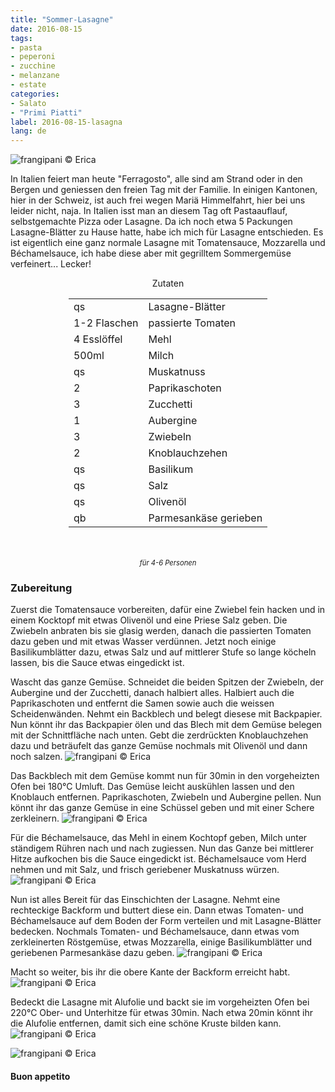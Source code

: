 ```yaml
---
title: "Sommer-Lasagne"
date: 2016-08-15
tags:
- pasta
- peperoni
- zucchine
- melanzane
- estate
categories:
- Salato
- "Primi Piatti"
label: 2016-08-15-lasagna
lang: de
---
```

![](../2016-08-15-lasagna-estiva/header.jpg "frangipani © Erica")

In Italien feiert man heute "Ferragosto", alle sind am Strand oder in den Bergen und geniessen den freien Tag mit der Familie. In einigen Kantonen, hier in der Schweiz, ist auch frei wegen Mariä Himmelfahrt, hier bei uns leider nicht, naja. In Italien isst man an diesem Tag oft Pastaauflauf, selbstgemachte Pizza oder Lasagne. Da ich noch etwa 5 Packungen Lasagne-Blätter zu Hause hatte, habe ich mich für Lasagne entschieden. Es ist eigentlich eine ganz normale Lasagne mit Tomatensauce, Mozzarella und Béchamelsauce, ich habe diese aber mit gegrilltem Sommergemüse verfeinert... Lecker!

<div id="wrapper" style="text-align: center">
  <div id="yourdiv" style="display: inline-block;">
    <div class="ingredients">
      <div class="ingredients-title">Zutaten</div>
      <table>
        <tbody>
          </tr>
          <tr>
            <td>qs</td>
            <td>Lasagne-Blätter</td>
          </tr>
          <tr>
            <td>1-2 Flaschen</td>
            <td>passierte Tomaten</td>
          </tr>
          <tr>
            <td>4 Esslöffel</td>
            <td>Mehl</td>
          </tr>      
          <tr>
            <td>500ml</td>
            <td>Milch</td>
          </tr>
          <tr>
            <td>qs</td>
            <td>Muskatnuss</td>
          </tr>
          <tr>
            <td>2</td>
            <td>Paprikaschoten</td>
          </tr>
          <tr>
            <td>3</td>
            <td>Zucchetti</td>
          </tr>
          <tr>
            <td>1</td>
            <td>Aubergine</td>
          </tr>
          <tr>
            <td>3</td>
            <td>Zwiebeln</td>
          </tr>
          <tr>
            <td>2</td>
            <td>Knoblauchzehen</td>
          </tr>
          <tr>
            <td>qs</td>
            <td>Basilikum</td>
          </tr>
          <tr>
            <td>qs</td>
            <td>Salz</td>
          </tr>
          <tr>
            <td>qs</td>
            <td>Olivenöl</td>
          </tr>
          <tr>
            <td>qb</td>
            <td>Parmesankäse gerieben</td>        
          </tr>
        </tbody>
      </table>
      <br></br>
      <i class="pull-right" style="font-size: 80%;">für 4-6 Personen</i>
    </div>
  </div>
</div>


<h3>
  <font color="grey">
    <i class="fa-solid fa-gears"></i>
  </font> Zubereitung
</h3>

Zuerst die Tomatensauce vorbereiten, dafür eine Zwiebel fein hacken und in einem Kocktopf mit etwas Olivenöl und eine Priese Salz geben. Die Zwiebeln anbraten bis sie glasig werden, danach die passierten Tomaten dazu geben und mit etwas Wasser verdünnen. Jetzt noch einige Basilikumblätter dazu, etwas Salz und auf mittlerer Stufe so lange köcheln lassen, bis die Sauce etwas eingedickt ist.

Wascht das ganze Gemüse. Schneidet die beiden Spitzen der Zwiebeln, der Aubergine und der Zucchetti, danach halbiert alles. Halbiert auch die Paprikaschoten und entfernt die Samen sowie auch die weissen Scheidenwänden. Nehmt ein Backblech und belegt diesese mit Backpapier. Nun könnt ihr das Backpapier ölen und das Blech mit dem Gemüse belegen mit der Schnittfläche nach unten. Gebt die zerdrückten Knoblauchzehen dazu und beträufelt das ganze Gemüse nochmals mit Olivenöl und dann noch salzen.
![](../2016-08-15-lasagna-estiva/verdure.jpg "frangipani © Erica")

Das Backblech mit dem Gemüse kommt nun für 30min in den vorgeheizten Ofen bei 180°C Umluft. Das Gemüse leicht auskühlen lassen und den Knoblauch entfernen. Paprikaschoten, Zwiebeln und Aubergine pellen. Nun könnt ihr das ganze Gemüse in eine Schüssel geben und mit einer Schere zerkleinern.
![](../2016-08-15-lasagna-estiva/verduretagliate.jpg "frangipani © Erica")

Für die Béchamelsauce, das Mehl in einem Kochtopf geben, Milch unter ständigem Rühren nach und nach zugiessen. Nun das Ganze bei mittlerer Hitze aufkochen bis die Sauce eingedickt ist. Béchamelsauce vom Herd nehmen und mit Salz, und frisch geriebener Muskatnuss würzen.
![](../2016-08-15-lasagna-estiva/besciamella.jpg "frangipani © Erica")

Nun ist alles Bereit für das Einschichten der Lasagne. Nehmt eine rechteckige Backform und buttert diese ein. Dann etwas Tomaten- und Béchamelsauce auf dem Boden der Form verteilen und mit Lasagne-Blätter bedecken. Nochmals Tomaten- und Béchamelsauce, dann etwas vom zerkleinerten Röstgemüse, etwas Mozzarella, einige Basilikumblätter und geriebenen Parmesankäse dazu geben.
![](../2016-08-15-lasagna-estiva/comporre.jpg "frangipani © Erica")

Macht so weiter, bis ihr die obere Kante der Backform erreicht habt.
![](../2016-08-15-lasagna-estiva/teglia.jpg "frangipani © Erica")

Bedeckt die Lasagne mit Alufolie und backt sie im vorgeheizten Ofen bei 220°C Ober- und Unterhitze für etwas 30min. Nach etwa 20min könnt ihr die Alufolie entfernen, damit sich eine schöne Kruste bilden kann.
![](../2016-08-15-lasagna-estiva/risultato1.jpg "frangipani © Erica")

![](../2016-08-15-lasagna-estiva/risultato2.jpg "frangipani © Erica")

<h4>Buon appetito
  <font color="red">
    <i class="fa-regular fa-face-smile"></i>
  </font>
</h4>

